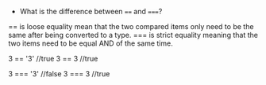 * What is the difference between `==` and `===`?

== is loose equality mean that the two compared items only need to be the same after being converted to a type. === is strict equality meaning that the two items need to be equal AND of the same time. 

3 == '3' //true
3 == 3 //true

3 === '3' //false
3 === 3 //true